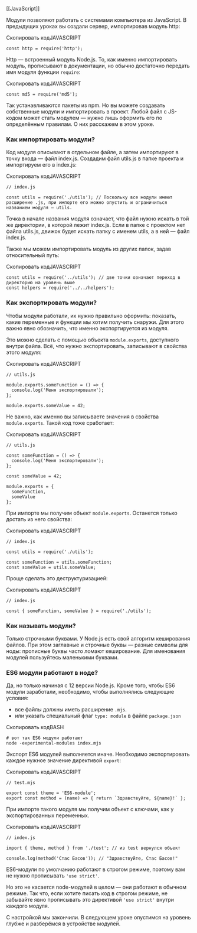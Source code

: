 [[JavaScript]]

Модули позволяют работать с системами компьютера из JavaScript. В предыдущих уроках вы создали сервер, импортировав модуль http:

Скопировать кодJAVASCRIPT

```
const http = require('http'); 
```

Http — встроенный модуль Node.js. То, как именно импортировать модуль, прописывают в документации, но обычно достаточно передать имя модуля функции `require`:

Скопировать кодJAVASCRIPT

```
const md5 = require('md5'); 
```

Так устанавливаются пакеты из npm. Но вы можете создавать собственные модули и импортировать в проект. Любой файл c JS-кодом может стать модулем — нужно лишь оформить его по определённым правилам. О них расскажем в этом уроке.

### Как импортировать модули?

Код модуля описывают в отдельном файле, а затем импортируют в точку входа — файл index.js. Создадим файл utils.js в папке проекта и импортируем его в index.js:

Скопировать кодJAVASCRIPT

```
// index.js

const utils = require('./utils'); // Поскольку все модули имеют расширение .js, при импорте его можно опустить и ограничиться названием модуля — utils. 
```

Точка в начале названия модуля означает, что файл нужно искать в той же директории, в которой лежит index.js. Если в папке с проектом нет файла utils.js, движок будет искать папку с именем utils, а в ней — файл index.js.

Также мы можем импортировать модуль из других папок, задав относительный путь:

Скопировать кодJAVASCRIPT

```
const utils = require('../utils'); // две точки означают переход в директорию на уровень выше
const helpers = require('../../helpers'); 
```

### Как экспортировать модули?

Чтобы модули работали, их нужно правильно оформить: показать, какие переменные и функции мы хотим получить снаружи. Для этого важно явно обозначить, что именно экспортируется из модуля.

Это можно сделать с помощью объекта `module.exports`, доступного внутри файла. Всё, что нужно экспортировать, записывают в свойства этого модуля:

Скопировать кодJAVASCRIPT

```
// utils.js

module.exports.someFunction = () => {
  console.log('Меня экспортировали');
};

module.exports.someValue = 42; 
```

Не важно, как именно вы записываете значения в свойства `module.exports`. Такой код тоже сработает:

Скопировать кодJAVASCRIPT

```
// utils.js

const someFunction = () => {
  console.log('Меня экспортировали');
};

const someValue = 42;

module.exports = {
  someFunction,
  someValue
}; 
```

При импорте мы получим объект `module.exports`. Останется только достать из него свойства:

Скопировать кодJAVASCRIPT

```
// index.js

const utils = require('./utils');

const someFunction = utils.someFunction;
const someValue = utils.someValue; 
```

Проще сделать это деструктуризацией:

Скопировать кодJAVASCRIPT

```
// index.js

const { someFunction, someValue } = require('./utils'); 
```

### Как называть модули?

Только строчными буквами. У Node.js есть свой алгоритм кеширования файлов. При этом заглавные и строчные буквы — разные символы для ноды: прописные буквы часто ломают кеширование. Для именования модулей пользуйтесь маленькими буквами.

### ES6 модули работают в ноде?

Да, но только начиная с 12 версии Node.js. Кроме того, чтобы ES6 модули заработали, необходимо, чтобы выполнялись следующие условия:

- все файлы должны иметь расширение `.mjs`.
- или указать специальный флаг `type: module` в файле `package.json`

Скопировать кодBASH

```
# вот так ES6 модули работают
node -experimental-modules index.mjs 
```

Экспорт ES6 модулей выполняется иначе. Необходимо экспортировать каждое нужное значение директивой `export`:

Скопировать кодJAVASCRIPT

```
// test.mjs

export const theme = 'ES6-module';
export const method = (name) => { return `Здравствуйте, ${name}!` }; 
```

При импорте такого модуля мы получим объект с ключами, как у экспортированных переменных.

Скопировать кодJAVASCRIPT

```
// index.js

import { theme, method } from './test'; // из test вернулся объект

console.log(method('Стас Басов')); // "Здравствуйте, Стас Басов!" 
```

ES6-модули по умолчанию работают в строгом режиме, поэтому вам не нужно прописывать `'use strict'`.

Но это не касается node-модулей в целом — они работают в обычном режиме. Так что, если хотите писать код в строгом режиме, не забывайте явно прописывать это директивой `'use strict'` внутри каждого модуля.

С настройкой мы закончили. В следующем уроке опустимся на уровень глубже и разберёмся в устройстве модулей.